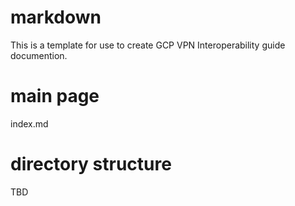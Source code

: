 # markdown
This is a template for use to create GCP VPN Interoperability guide documention.

# main page
index.md

# directory structure
TBD

